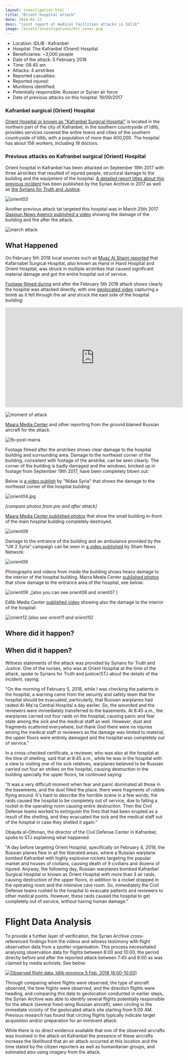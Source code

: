 ```yaml
---
layout: investigation.html
title: "Orient hospital attack"
date: 2018-02-13
desc: "joint report of medical facilities attacks in Idlib"
image: /assets/investigations/hrc_cover.png
---
```


- Location: IDLIB : Kafranbel
- Hospital: The Kafranbel (Orient) Hospital
- Beneficiaries: ~3,000 people
- Date of the attack: 5 February 2018
- Time: 08:45 am
- Attacks: 4 airstrikes
- Reported casualties:
- Reported injured:
- Munitions identified:
- Potentially responsible: Russian or Syrian air force
- Date of previous attacks on this hospital: 19/09/2017

### Kafranbel surgical (Orient) Hospital

[Orient Hospital or known as "Kafranbel Surgical Hospital"](https://www.google.com.tr/maps/place/Surgical+Hospital+Kafr+Nabl/@35.6245444,36.5500508,698m/data=!3m2!1e3!4b1!4m5!3m4!1s0x152459bbafa257f7:0xfbcc252cc06eea0d!8m2!3d35.6245444!4d36.5521021) is located in the northern part of the city of Kafranbel, in the southern countryside of Idlib, provides services covered the entire towns and cities of the southern countryside of Idlib, with a population of more than 400,000. The hospital has about 156 workers, including 18 doctors.

### Previous attacks on Kafranbel surgical (Orient) Hospital

Orient hospital in Kafranbel has been attacked on September 19th 2017 with three airstrikes that resulted of injured people, structural damage to the building and the equipment of the hospital. [A detailed report titles about this previous incident](https://syrianarchive.org/en/investigations/Three-Idlib-Medical-Facilities-Attacked.html) has been published by the Syrian Archive in 2017 as well as [the Syrians for Truth and Justice](https://www.stj-sy.com/uploads/pdf_files/Syria%2520Medical%2520Fcilities%2520excluded%2520from%2520de-escalation%2520zone%2520agreement.pdf).

![orient03](assets/orient03.png)

Another previous attack tat targeted this hospital was in March 25th 2017. [Qasioun News Agency published a video](https://www.youtube.com/watch?v=srgCm-W_gqM) showing the damage of the building and fire after the attack.

![march attack](assets/march-attack-kafranbel.png)

## What Happened

On February 5th 2018 local sources such as [Muaz Al Shami reported](https://youtu.be/_dJphbuMm1E?t=31s) that Kafarnabel Surgical Hospital, also known as Hand in Hand Hospital and Orient Hospital, was struck in multiple airstrikes that caused significant material damage and got the entire hospital out of service.

[Footage filmed during](https://www.youtube.com/watch?v=WzFAjvqC9uw&list=PLPC0Udeof3T4QmV4f9tEhDmQzr2Z_vTKZ&index=1) and after the February 5th 2018 attack shows clearly the hospital was attacked directly, with one [geolocated video](https://www.youtube.com/watch?v=WzFAjvqC9uw) capturing a bomb as it fell through the air and struck the east side of the hospital building:

<iframe src="https://giphy.com/embed/26xo5DvcJlJ73tTsQ" width="560" height="315" frameBorder="0" class="giphy-embed" allowFullScreen></iframe><p><a href="https://giphy.com/gifs/26xo5DvcJlJ73tTsQ"></a></p>

![moment of attack](assets/Impact-hospital.jpg)

[Maara Media Center](https://www.facebook.com/maaramediacenter/posts/365657123900918) and other reporting from the ground blamed Russian aircraft for the attack.

![fb-post-marra](assets/fb-marra.png)

Footage filmed after the airstrikes shows clear damage to the hospital building and surrounding area. Damage to the northeast corner of the building, consistent with footage of the airstrike, can be seen clearly. The corner of the building is badly damaged and the windows, bricked up in footage from September 19th 2017, have been completely blown out:

Below is [a video publish](https://www.youtube.com/watch?v=2a1eWc0xRqo) by "Nidaa Syria" that shows the damage to the northeast corner of the hospital building:

![orient04.jpg](assets/orient04.jpg)

_[compare photos from pre and after attack]_

[Maara Media Center published photos](https://www.facebook.com/maaramediacenter/posts/365657123900918) that show the small building in-front of the main hospital building completely destroyed.

![orient09](assets/orient09.jpg)

Damage to the entrance of the building and an ambulance provided by the “UK 2 Syria” campaign can be seen in [a video published](https://www.youtube.com/watch?v=YwhGjgql7IU) by Sham News Network:

![orient06](assets/orient06.jpg)

Photographs and videos from inside the building shows heavy damage to the interior of the hospital building. Marra Media Center [published photos](https://www.facebook.com/maaramediacenter/photos/pcb.365657123900918/365657073900923/?type=3&theater) that show damage to the entrance area of the hospital, see below:

![orient09](assets/orient09.jpg)
_[also you can see orient08 and orient07 ]

Edlib Media Center [published video](https://www.youtube.com/watch?v=JEKPnfVrVQE) showing also the damage to the interior of the hospital:

![orient12](assets/orient12.jpg)
_[also see orient11 and orient10]_

## Where did it happen?

## When did it happen?


Witness statements of the attack was provided by Syrians for Truth and Justice.
One of the nurses, who was at Orient Hospital at the time of the attack, spoke to Syrians for Truth and justice/STJ about the details of the incident, saying:

"On the morning of February 5, 2018, while I was checking the patients in the hospital, a warning came from the security and safety team that the hospital should be evacuated, particularly, that Russian warplanes had raided Al-Ma'ra Central Hospital a day earlier. So, the wounded and the reviewers were immediately transferred to the basements. At 8:45 a.m., the warplanes carried out four raids on the hospital, causing panic and fear state among the sick and the medical staff as well. However, dust and fragments scattered everywhere, but thank God there were no injuries among the medical staff or reviewers as the damage was limited to material, the upper floors were entirely damaged and the hospital was completely out of service."

In a cross-checked certificate, a reviewer, who was also at the hospital at the time of shelling, said that at 8:45 a.m., while he was in the hospital with a view to visiting one of his sick relatives, warplanes believed to be Russian carried out four air strikes on the hospital, causing destruction in the building specially the upper floors, he continued saying:

"It was a very difficult moment when fear and panic dominated all those in the basements, and the dust filled the place, there were fragments of rubble flying around. It's hard to describe the horrible scene in a few words; the raids caused the hospital to be completely out of service, due to falling a rocket in the operating room causing entire destruction. Then the Civil Defense teams worked to extinguish the fires that had been erupted as a result of the shelling, and they evacuated the sick and the medical staff out of the hospital in case they shelled it again."

Obayda al-Othman, the director of the Civil Defense Center in Kafranbel, spoke to STJ explaining what happened:

"A day before targeting Orient Hospital, specifically on February 4, 2018, the Russian planes flew in all the liberated areas, where a Russian warplane bombed Kafranbel with highly explosive rockets targeting the popular market and houses of civilians, causing death of 9 civilians and dozens of injured. Anyway, the following day, Russian warplanes bombed Kafranbel Surgical Hospital or known as Orient Hospital with more than 3 air raids, causing destruction of the upper floors, in addition to a rocket dropped in the operating room and the intensive care room. So, immediately the Civil Defense teams rushed to the hospital to evacuate patients and reviewers to other medical points. However, these raids caused the hospital to get completely out of service, without having human damage."

# Flight Data Analysis

To provide a further layer of verification, the Syrian Archive cross-referenced findings from the videos and witness testimony with flight observation data from a spotter organisation. This process necessitated analysing observation data for flights between 8:00 and 10:00, the period directly before and after the reported attack between 7:45 and 8:00 as was claimed by media activists. See below:

[//]: <> (Start tableau embed code)

<div class='tableauPlaceholder' id='viz1518597248458' style='position: relative'><noscript><a href='#'><img alt='Observed flight data, Idlib province 5 Feb. 2018 (8:00-10:00) ' src='https:&#47;&#47;public.tableau.com&#47;static&#47;images&#47;05&#47;05022018_Kafranbel&#47;Sheet1&#47;1_rss.png' style='border: none' /></a></noscript><object class='tableauViz'  style='display:none;'><param name='host_url' value='https%3A%2F%2Fpublic.tableau.com%2F' /> <param name='embed_code_version' value='3' /> <param name='site_root' value='' /><param name='name' value='05022018_Kafranbel&#47;Sheet1' /><param name='tabs' value='no' /><param name='toolbar' value='yes' /><param name='static_image' value='https:&#47;&#47;public.tableau.com&#47;static&#47;images&#47;05&#47;05022018_Kafranbel&#47;Sheet1&#47;1.png' /> <param name='animate_transition' value='yes' /><param name='display_static_image' value='yes' /><param name='display_spinner' value='yes' /><param name='display_overlay' value='yes' /><param name='display_count' value='yes' /><param name='filter' value='publish=yes' /></object></div>                <script type='text/javascript'>                    var divElement = document.getElementById('viz1518597248458');                    var vizElement = divElement.getElementsByTagName('object')[0];                    vizElement.style.width='100%';vizElement.style.height=(divElement.offsetWidth*0.75)+'px';                    var scriptElement = document.createElement('script');                    scriptElement.src = 'https://public.tableau.com/javascripts/api/viz_v1.js';                    vizElement.parentNode.insertBefore(scriptElement, vizElement);                </script>

[//]: <> (End tableau embed code)

Through comparing where flights were observed, the type of aircraft observed, the time flights were observed, and the direction flights were heading, and comparing this data to geolocation conducted in earlier steps, the Syrian Archive was able to identify several flights potentially responsible for the attack (several fixed-wing Russian aircraft), seen circling in the immediate vicinity of the geolocated attack site starting from 9:00 AM. Previous research has found that circling flights typically indicate target acquisition and/or preparation for an imminent attack.

While there is no direct evidence available that one of the observed aircrafts was involved in the attack on Kafranbel the presence of these aircrafts increase the likelihood that an air attack occurred at this location and the time stated by the citizen reporters as well as humanitarian groups, and estimated also using imagery from the attack.
